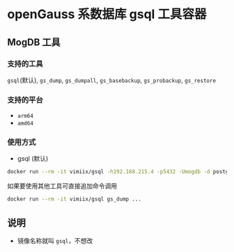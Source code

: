 # openGauss 系数据库 gsql 工具容器

## MogDB 工具

### 支持的工具

`gsql`(默认), `gs_dump`, `gs_dumpall`, `gs_basebackup`, `gs_probackup`, `gs_restore`

### 支持的平台

- `arm64`
- `amd64`

### 使用方式

- gsql (默认)

```bash
docker run --rm -it vimiix/gsql -h192.168.215.4 -p5432 -Umogdb -d postgres
```

如果要使用其他工具可直接追加命令调用

```bash
docker run --rm -it vimiix/gsql gs_dump ...
```

## 说明

- 镜像名称就叫 `gsql`，不想改
